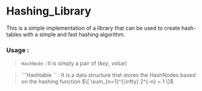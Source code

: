 # Hashing_Library
This is a simple implementation of a library that can be used to create hash-tables with a simple and fast hashing algorithm.
### Usage :
 > ``` HashNode ``` : It is simply a pair of $(key, ~ value)$
 
 > ```Hashtable `` : It is a data structure that stores the HashNodes based on the hashing function $\[ \sum_{n=1}^{\infty} 2^{-n} = 1 \]$
